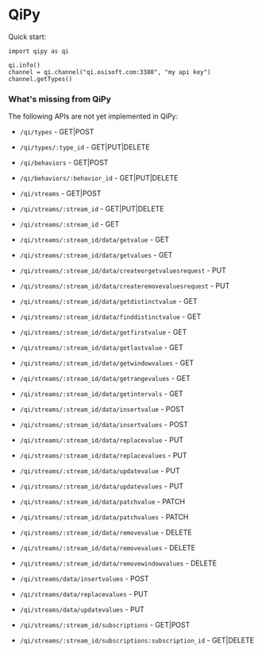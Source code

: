 # QiPy
Quick start:
```
import qipy as qi

qi.info()
channel = qi.channel("qi.osisoft.com:3380", "my api key")
channel.getTypes()
```

### What's missing from QiPy
The following APIs are not yet implemented in QiPy: 
 - `/qi/types` - GET|POST 
 - `/qi/types/:type_id` - GET|PUT|DELETE
 
 - `/qi/behaviors` - GET|POST
 - `/qi/behaviors/:behavior_id` - GET|PUT|DELETE
 	
 - `/qi/streams` - GET|POST 
 - `/qi/streams/:stream_id` - GET|PUT|DELETE
 - `/qi/streams/:stream_id` - GET

 - `/qi/streams/:stream_id/data/getvalue` - GET
 - `/qi/streams/:stream_id/data/getvalues` - GET
 - `/qi/streams/:stream_id/data/createorgetvaluesrequest`  - PUT 
 - `/qi/streams/:stream_id/data/createremovevaluesrequest` - PUT
 - `/qi/streams/:stream_id/data/getdistinctvalue` - GET
 - `/qi/streams/:stream_id/data/finddistinctvalue` - GET
 - `/qi/streams/:stream_id/data/getfirstvalue` - GET
 - `/qi/streams/:stream_id/data/getlastvalue` - GET
 - `/qi/streams/:stream_id/data/getwindowvalues` - GET
 - `/qi/streams/:stream_id/data/getrangevalues` - GET
 - `/qi/streams/:stream_id/data/getintervals` - GET
 - `/qi/streams/:stream_id/data/insertvalue` - POST
 - `/qi/streams/:stream_id/data/insertvalues` - POST
 - `/qi/streams/:stream_id/data/replacevalue` - PUT
 - `/qi/streams/:stream_id/data/replacevalues` - PUT
 - `/qi/streams/:stream_id/data/updatevalue` - PUT
 - `/qi/streams/:stream_id/data/updatevalues` - PUT
 - `/qi/streams/:stream_id/data/patchvalue` - PATCH
 - `/qi/streams/:stream_id/data/patchvalues` - PATCH
 - `/qi/streams/:stream_id/data/removevalue` - DELETE
 - `/qi/streams/:stream_id/data/removevalues` - DELETE
 - `/qi/streams/:stream_id/data/removewindowvalues` - DELETE
 
 - `/qi/streams/data/insertvalues` - POST
 - `/qi/streams/data/replacevalues` - PUT
 - `/qi/streams/data/updatevalues` - PUT
 
 - `/qi/streams/:stream_id/subscriptions` - GET|POST
 - `/qi/streams/:stream_id/subscriptions:subscription_id` - GET|DELETE 
 
 
 
 

